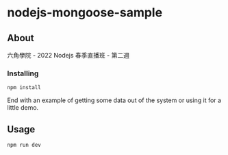 # nodejs-mongoose-sample

## About <a name = "about"></a>

六角學院 - 2022 Nodejs 春季直播班 - 第二週

### Installing

```
npm install
```

End with an example of getting some data out of the system or using it for a little demo.

## Usage <a name = "usage"></a>

```
npm run dev
```
